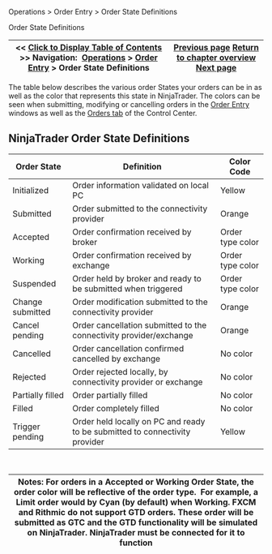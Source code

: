 ﻿
Operations \> Order Entry \> Order State Definitions

Order State Definitions

| \<\< [Click to Display Table of Contents](order_state_definitions.md) \>\> **Navigation:**     [Operations](operations-1.md) \> [Order Entry](order_entry-1.md) \> Order State Definitions | [Previous page](simulated_stop_orders-1.md) [Return to chapter overview](order_entry-1.md) [Next page](fifo_optimization-1.md) |
| --- | --- |
The table below describes the various order States your orders can be in as well as the color that represents this state in NinjaTrader. The colors can be seen when submitting, modifying or cancelling orders in the [Order Entry](order_entry-1.md) windows as well as the [Orders tab](orders_tab-1.md) of the Control Center.
 
## NinjaTrader Order State Definitions

| Order State | Definition | Color Code |
| --- | --- | --- |
| Initialized | Order information validated on local PC | Yellow |
| Submitted | Order submitted to the connectivity provider | Orange |
| Accepted | Order confirmation received by broker | Order type color |
| Working | Order confirmation received by exchange | Order type color |
| Suspended | Order held by broker and ready to be submitted when triggered | Order type color |
| Change submitted | Order modification submitted to the connectivity provider | Orange |
| Cancel pending | Order cancellation submitted to the connectivity provider/exchange | Orange |
| Cancelled | Order cancellation confirmed cancelled by exchange | No color |
| Rejected | Order rejected locally, by connectivity provider or exchange | No color |
| Partially filled | Order partially filled | No color |
| Filled | Order completely filled | No color |
| Trigger pending | Order held locally on PC and ready to be submitted to connectivity provider | Yellow |
 

| Notes: For orders in a Accepted or Working Order State, the order color will be reflective of the order type.  For example, a Limit order would by Cyan (by default) when Working. FXCM and Rithmic do not support GTD orders. These order will be submitted as GTC and the GTD functionality will be simulated on NinjaTrader. NinjaTrader must be connected for it to function |
| --- |
